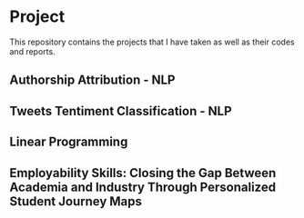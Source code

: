 # Project
This repository contains the projects that I have taken as well as their codes and reports.
## Authorship Attribution - NLP

## Tweets Tentiment Classification - NLP

## Linear Programming

## Employability Skills: Closing the Gap Between Academia and Industry Through Personalized Student Journey Maps
